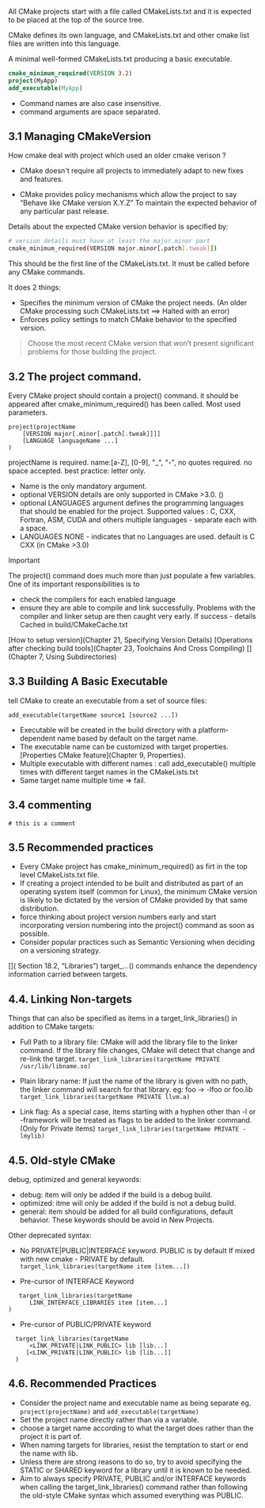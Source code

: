 
All CMake projects start with a file called CMakeLists.txt and it is expected to be placed at the top of the source tree. 

CMake defines its own language, and CMakeLists.txt and other cmake list files are written into this language.

A minimal well-formed CMakeLists.txt producing a basic executable.
```cmake
cmake_minimum_required(VERSION 3.2)
project(MyApp)
add_executable(MyApp)
```
- Command names are also case insensitive.
- command arguments are space separated.

## 3.1 Managing CMakeVersion
How cmake deal with project which used an older cmake verison ?

- CMake doesn't require all projects to immediately adapt to new fixes and features.

- CMake provides policy mechanisms which allow the project to say “Behave like CMake version X.Y.Z” To maintain the expected behavior of any particular past release.

Details about the expected CMake version behavior is specified by:
```bash
# version details must have at least the major.minor part
cmake_minimum_required(VERSION major.minor[.patch[.tweak]])
```
This should be the first line of the CMakeLists.txt.
It must be called before any CMake commands.

It does 2 things:
- Specifies the minimum version of CMake the project needs.
  (An older CMake processing such CMakeLists.txt ==> Halted with an error)
- Enforces policy settings to match CMake behavior to the specified version. 
  
> Choose the most recent CMake version that won’t present significant problems for those building the project. 


## 3.2 The project command.

Every CMake project should contain a project() command.
it should be appeared after cmake_minimum_required() has been called.
Most used parameters.
```
project(projectName
    [VERSION major[.minor[.patch[.tweak]]]]
    [LANGUAGE languageName ...]
)
```
projectName is required.
name:[a-Z], [0-9], "_", "-", no quotes required. no space accepted.
best practice: letter only.

- Name is the only mandatory argument.
- optional VERSION details are only supported in CMake >3.0. ()
- optional LANGUAGES argument defines the programming languages that should be enabled for the project.
  Supported values : C, CXX, Fortran, ASM, CUDA and others
  multiple languages - separate each with a space. 
- LANGUAGES NONE - indicates that no Languages are used. default is C CXX (in CMake >3.0)


>[!important]
> The project() command does much more than just populate a few variables. One of its important responsibilities is to 
- check the compilers for each enabled language
- ensure they are able to compile and link successfully. 
Problems with the compiler and linker setup are then caught very early. If success -  details Cached in build/CMakeCache.txt

[How to setup version](Chapter 21, Specifying Version Details)
[Operations after checking build tools](Chapter 23, Toolchains And Cross Compiling)
[](Chapter 7, Using Subdirectories)


## 3.3 Building A Basic Executable
tell CMake to create an executable from a set of source files:
```
add_executable(targetName source1 [source2 ...])
```
- Executable will be created in the build directory with a platform-dependent name based by default on the target name.
- The executable name can be customized with target properties.
[Properties CMake feature](Chapter 9, Properties).
- Multiple executable with different names :  call add_executable() multiple times with different target names in the CMakeLists.txt
- Same target name multiple time => fail.

## 3.4 commenting
```
# this is a comment
```

## 3.5 Recommended practices

- Every CMake project has cmake_minimum_required() as firt in the top level CMakeLists.txt file.
- If creating a project intended to be built and distributed as part of an operating system itself (common for Linux), the minimum CMake version is likely to be dictated by the version of CMake provided by that same distribution.
- force thinking about project version numbers early and start incorporating version numbering into the project() command as soon as possible. 
- Consider popular practices such as Semantic Versioning when deciding on a versioning strategy.

[]( Section 18.2, “Libraries”)
target_...() commands enhance the dependency information carried between targets.

## 4.4. Linking Non-targets
Things that can also be specified as items in a target_link_libraries() in addition to CMake targets:
- Full Path to a library file:
  CMake will add the library file to the linker command. If the library file changes, CMake will detect that change and re-link the target.
  `target_link_libraries(targetName PRIVATE /usr/lib/libname.so)`

- Plain library name:
  If just the name of the library is given with no path, the linker command will search for that library. eg: foo -> -lfoo or foo.lib
  `target_link_libraries(targetName PRIVATE llvm.a)`

- Link flag:
  As a special case, items starting with a hyphen other than -l or -framework will be treated as flags to be added to the linker command. (Only for Private items)
  `target_link_libraries(targetName PRIVATE -lmylib)`


## 4.5. Old-style CMake

debug, optimized and general keywords:
- debug: item will only be added if the build is a debug build. 
- optimized: itme will only be added if the build is not a debug build.
- general: item should be added for all build configurations, default behavior.
These keywords should be avoid in New Projects.


Other deprecated syntax:

- No PRIVATE|PUBLIC|INTERFACE keyword. PUBLIC is by default
  If mixed with new cmake - PRIVATE by default.
`target_link_libraries(targetName item [item...])`

- Pre-cursor of INTERFACE Keyword
```
   target_link_libraries(targetName
      LINK_INTERFACE_LIBRARIES item [item...]
)
```

- Pre-cursor of PUBLIC/PRIVATE keyword
```
  target_link_libraries(targetName
      <LINK_PRIVATE|LINK_PUBLIC> lib [lib...]
     [<LINK_PRIVATE|LINK_PUBLIC> lib [lib...]]
  )

```

## 4.6. Recommended Practices

- Consider the project name and executable name as being separate
  eg. `project(projectName)` and `add_executable(targetName)`
- Set the project name directly rather than via a variable.
- choose a target name according to what the target does rather than the project it is part of.
- When naming targets for libraries, resist the temptation to start or end the name with lib.
- Unless there are strong reasons to do so, try to avoid specifying the STATIC or SHARED keyword for a library until it is known to be needed.
- Aim to always specify PRIVATE, PUBLIC and/or INTERFACE keywords when calling the target_link_libraries() command rather than following the old-style CMake syntax which assumed everything was PUBLIC.

